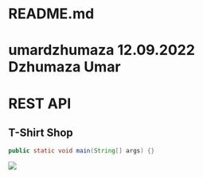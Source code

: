 # README.md
# umardzhumaza 12.09.2022 Dzhumaza Umar
REST API
====
T-Shirt Shop
------
```Java
public static void main(String[] args) {}
```
![](https://www.inapps.net/wp-content/uploads/2022/05/java_logo_640.jpg)
